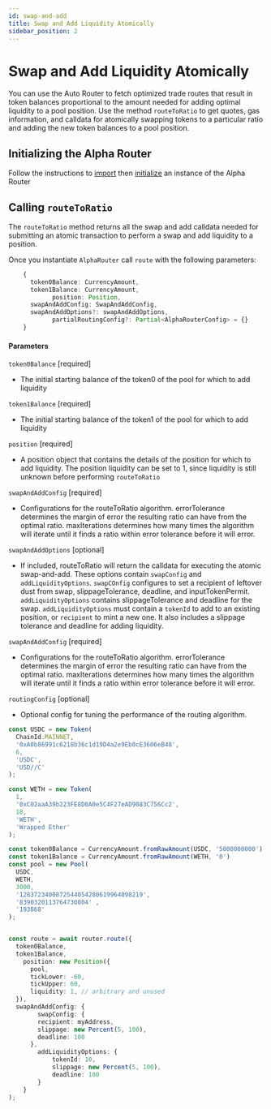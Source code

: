 ```yaml
---
id: swap-and-add
title: Swap and Add Liquidity Atomically
sidebar_position: 2
---
```


# Swap and Add Liquidity Atomically

You can use the Auto Router to fetch optimized trade routes that result in token balances proportional to the amount needed for adding optimal liquidity to a pool position. Use the method `routeToRatio` to get quotes, gas information, and calldata for atomically swapping tokens to a particular ratio and adding the new token balances to a pool position.

## Initializing the Alpha Router

Follow the instructions to [import](https://docs.uniswap.org/sdk/guides/auto-router/quick-start#importing-the-package) then [initialize](https://docs.uniswap.org/sdk/guides/auto-router/quick-start#initializing-the-alpharouter) an instance of the Alpha Router

## Calling `routeToRatio`

The `routeToRatio` method returns all the swap and add calldata needed for submitting an atomic transaction to perform a swap and add liquidity to a position.

Once you instantiate `AlphaRouter` call `route` with the following parameters:

```typescript
    {
      token0Balance: CurrencyAmount,
      token1Balance: CurrencyAmount,
			position: Position,
      swapAndAddConfig: SwapAndAddConfig,
      swapAndAddOptions?: swapAndAddOptions,
			partialRoutingConfig?: Partial<AlphaRouterConfig> = {}
    }
```

#### Parameters

`token0Balance` [required]

- The initial starting balance of the token0 of the pool for which to add liquidity

`token1Balance` [required]

- The initial starting balance of the token1 of the pool for which to add liquidity

`position` [required]

- A position object that contains the details of the position for which to add liquidity. The position liquidity can be set to 1, since liquidity is still unknown before performing `routeToRatio`

`swapAndAddConfig` [required]

- Configurations for the routeToRatio algorithm. errorTolerance determines the margin of error the resulting ratio can have from the optimal ratio. maxIterations determines how many times the algorithm will iterate until it finds a ratio within error tolerance before it will error.

`swapAndAddOptions` [optional]

- If included, routeToRatio will return the calldata for executing the atomic swap-and-add. These options contain `swapConfig` and `addLiquidityOptions`. `swapCOnfig` configures to set a recipient of leftover dust from swap, slippageTolerance, deadline, and inputTokenPermit. `addLiquidityOptions` contains slippageTolerance and deadline for the swap. `addLiquidityOptions` must contain a `tokenId` to add to an existing position, or `recipient` to mint a new one. It also includes a slippage tolerance and deadline for adding liquidity.

`swapAndAddConfig` [required]

- Configurations for the routeToRatio algorithm. errorTolerance determines the margin of error the resulting ratio can have from the optimal ratio. maxIterations determines how many times the algorithm will iterate until it finds a ratio within error tolerance before it will error.

`routingConfig` [optional]

- Optional config for tuning the performance of the routing algorithm.

```typescript
const USDC = new Token(
  ChainId.MAINNET,
  '0xA0b86991c6218b36c1d19D4a2e9Eb0cE3606eB48',
  6,
  'USDC',
  'USD//C'
);

const WETH = new Token(
  1,
  '0xC02aaA39b223FE8D0A0e5C4F27eAD9083C756Cc2',
  18,
  'WETH',
  'Wrapped Ether'
);

const token0Balance = CurrencyAmount.fromRawAmount(USDC, '5000000000')
const token1Balance = CurrencyAmount.fromRawAmount(WETH, '0')
const pool = new Pool(
  USDC,
  WETH,
  3000,
  '1283723400872544054280619964098219',
  '8390320113764730804' ,
  '193868'
);


const route = await router.route({
  token0Balance,
  token1Balance,
	position: new Position({
      pool,
      tickLower: -60,
      tickUpper: 60,
      liquidity: 1, // arbitrary and unused
  }),
  swapAndAddConfig: {
		swapConfig: {
	    recipient: myAddress,
	    slippage: new Percent(5, 100),
	    deadline: 100
	  },
		addLiquidityOptions: {
			tokenId: 10,
			slippage: new Percent(5, 100),
			deadline: 100
		}
	}
);
```
